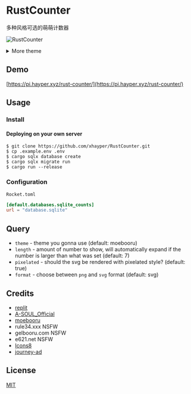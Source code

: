 # RustCounter

多种风格可选的萌萌计数器

![RustCounter](https://pi.hayper.xyz/rust-counter/count/RustCounter.githubformat=png)

<details>
<summary>More theme</summary>

##### asoul

![asoul](https://pi.hayper.xyz/rust-counter/number/1234567890?theme=asoul&format=png)

##### moebooru

![moebooru](https://pi.hayper.xyz/rust-counter/number/1234567890?theme=moebooru&format=png)

##### rule34

![Rule34](https://pi.hayper.xyz/rust-counter/number/1234567890?theme=rule34)

##### gelbooru

![Gelbooru](https://pi.hayper.xyz/rust-counter/number/1234567890?theme=gelbooru&format=png)

##### e621

![e621](https://pi.hayper.xyz/rust-counter/number/1234567890?theme=e621&format=png)

  <details>
    <summary>NSFW</summary>

##### moebooru-h

##### gelbooru-h

  </details>
</details>

## Demo

[https://pi.hayper.xyz/rust-counter/](https://pi.hayper.xyz/rust-counter/)

## Usage

### Install

#### Deploying on your own server

```shell
$ git clone https://github.com/xhayper/RustCounter.git
$ cp .example.env .env
$ cargo sqlx database create
$ cargo sqlx migrate run
$ cargo run --release
```

### Configuration

`Rocket.toml`

```toml
[default.databases.sqlite_counts]
url = "database.sqlite"
```


## Query

- `theme` - theme you gonna use (default: moebooru)
- `length` - amount of number to show, will automatically expand  if the number is larger than what was set (default: 7)
- `pixelated` - should the svg be rendered with pixelated style? (default: true)
- `format` - choose between `png` and `svg` format (default: svg)

## Credits

- [replit](https://replit.com/)
- [A-SOUL_Official](https://space.bilibili.com/703007996)
- [moebooru](https://github.com/moebooru/moebooru)
- rule34.xxx NSFW
- gelbooru.com NSFW
- e621.net NSFW
- [Icons8](https://icons8.com/icons/set/star)
- [journey-ad](https://github.com/journey-ad/)

## License

[MIT](LICENSE)
